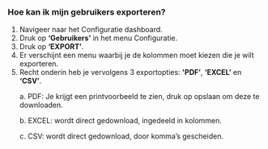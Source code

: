 ### Hoe kan ik mijn gebruikers exporteren?
1.	Navigeer naar het Configuratie dashboard.
2.	Druk op **‘Gebruikers’** in het menu Configuratie. 
3.	Druk op **‘EXPORT’**. 
4.	Er verschijnt een menu waarbij je de kolommen moet kiezen die je wilt exporteren. 
5.	Recht onderin heb je vervolgens 3 exportopties: **'PDF’**, **‘EXCEL’** en **‘CSV’**. <p>
a.	PDF: Je krijgt een printvoorbeeld te zien, druk op opslaan om deze te downloaden. <p>
b.	EXCEL: wordt direct gedownload, ingedeeld in kolommen. <p>
c.	CSV: wordt direct gedownload, door komma’s gescheiden.

